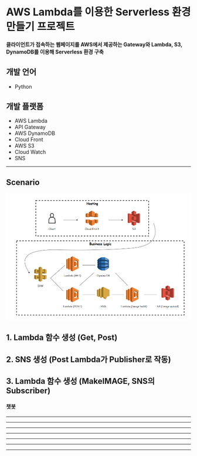 # AWS Lambda를 이용한 Serverless 환경 만들기 프로젝트
 
#### 클라이언트가 접속하는 웹페이지를 AWS에서 제공하는 Gateway와 Lambda, S3, DynamoDB를 이용해 Serverless 환경 구축

## 개발 언어
  - Python
  
## 개발 플랫폼
  - AWS Lambda
  - API Gateway
  - AWS DynamoDB
  - Cloud Front
  - AWS S3
  - Cloud Watch
  - SNS

<hr/>

## Scenario
![image](https://github.com/Rosa1026/Lambda-Project/blob/main/image/%EC%A0%84%EA%B3%B5%20%ED%94%84%EB%A1%9C%EC%A0%9D%ED%8A%B8%20%EC%8B%9C%EB%82%98%EB%A6%AC%EC%98%A4.png)
## 1. Lambda 함수 생성 (Get, Post)

## 2. SNS 생성 (Post Lambda가 Publisher로 작동)

## 3. Lambda 함수 생성 (MakeIMAGE, SNS의 Subscriber)


#### 챗봇

<hr/>


<hr/>

<hr/>

<hr/>

<hr/>

<hr/>

<hr/>
